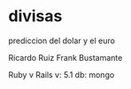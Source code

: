 # divisas
prediccion del dolar y el euro

Ricardo Ruiz 
Frank Bustamante


Ruby v
Rails v: 5.1
db: mongo
